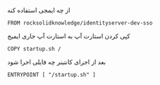 از چه ایمجی استفاده کنه
```
FROM rocksolidknowledge/identityserver-dev-sso
```
کپی کردن استارت آپ به استارت آپ جاری ایمیج
```
COPY startup.sh /
```
بعد از اجرای کانتینر چه فایلی اجرا شود
```
ENTRYPOINT [ "/startup.sh" ]
```
